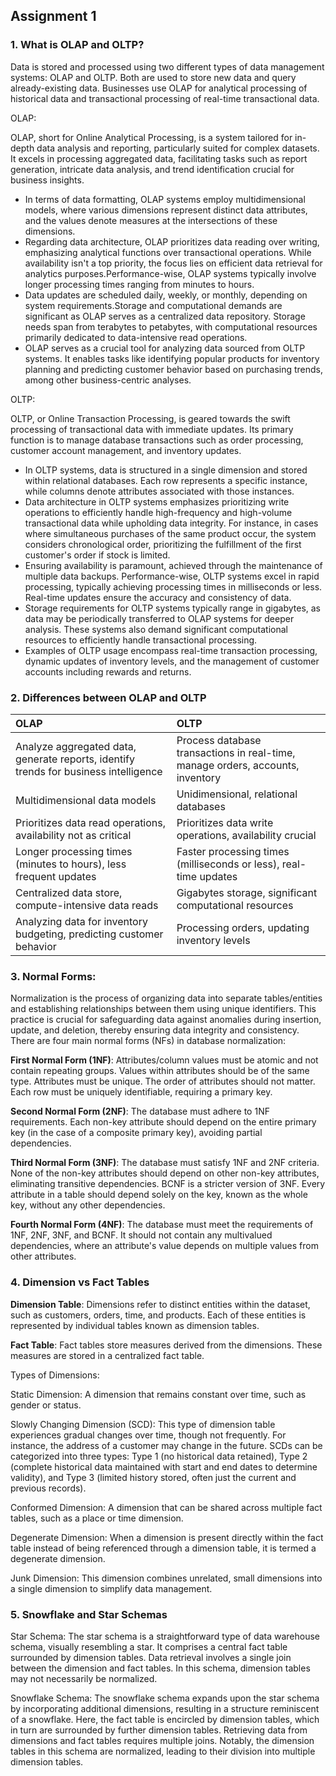 ## Assignment 1

### 1. What is OLAP and OLTP?

Data is stored and processed using two different types of data management systems: OLAP and OLTP. Both are used to store new data and query already-existing data. 
Businesses use OLAP for analytical processing of historical data and transactional processing of real-time transactional data. 

OLAP:

OLAP, short for Online Analytical Processing, is a system tailored for in-depth data analysis and reporting, particularly suited for complex datasets. It excels in processing aggregated data, facilitating tasks such as report generation, intricate data analysis, and trend identification crucial for business insights.
- In terms of data formatting, OLAP systems employ multidimensional models, where various dimensions represent distinct data attributes, and the values denote measures at the intersections of these dimensions.
- Regarding data architecture, OLAP prioritizes data reading over writing, emphasizing analytical functions over transactional operations. While availability isn't a top priority, the focus lies on efficient data retrieval for analytics purposes.Performance-wise, OLAP systems typically involve longer processing times ranging from minutes to hours.
-  Data updates are scheduled daily, weekly, or monthly, depending on system requirements.Storage and computational demands are significant as OLAP serves as a centralized data repository. Storage needs span from terabytes to petabytes, with computational resources primarily dedicated to data-intensive read operations.
-  OLAP serves as a crucial tool for analyzing data sourced from OLTP systems. It enables tasks like identifying popular products for inventory planning and predicting customer behavior based on purchasing trends, among other business-centric analyses.


OLTP:

OLTP, or Online Transaction Processing, is geared towards the swift processing of transactional data with immediate updates. Its primary function is to manage database transactions such as order processing, customer account management, and inventory updates.
- In OLTP systems, data is structured in a single dimension and stored within relational databases. Each row represents a specific instance, while columns denote attributes associated with those instances.
- Data architecture in OLTP systems emphasizes prioritizing write operations to efficiently handle high-frequency and high-volume transactional data while upholding data integrity. For instance, in cases where simultaneous purchases of the same product occur, the system considers chronological order, prioritizing the fulfillment of the first customer's order if stock is limited.
- Ensuring availability is paramount, achieved through the maintenance of multiple data backups. Performance-wise, OLTP systems excel in rapid processing, typically achieving processing times in milliseconds or less. Real-time updates ensure the accuracy and consistency of data.
-  Storage requirements for OLTP systems typically range in gigabytes, as data may be periodically transferred to OLAP systems for deeper analysis. These systems also demand significant computational resources to efficiently handle transactional processing.
- Examples of OLTP usage encompass real-time transaction processing, dynamic updates of inventory levels, and the management of customer accounts including rewards and returns.

### 2. Differences between OLAP and OLTP

|OLAP|OLTP|
|:---|:---|
|Analyze aggregated data, generate reports, identify trends for business intelligence|Process database transactions in real-time, manage orders, accounts, inventory|
|Multidimensional data models|Unidimensional, relational databases|
|Prioritizes data read operations, availability not as critical|Prioritizes data write operations, availability crucial|
|Longer processing times (minutes to hours), less frequent updates|Faster processing times (milliseconds or less), real-time updates|
|Centralized data store, compute-intensive data reads	|Gigabytes storage, significant computational resources|
|Analyzing data for inventory budgeting, predicting customer behavior|Processing orders, updating inventory levels|

### 3. Normal Forms:

Normalization is the process of organizing data into separate tables/entities and establishing relationships between them using unique identifiers. This practice is crucial for safeguarding data against anomalies during insertion, update, and deletion, thereby ensuring data integrity and consistency. There are four main normal forms (NFs) in database normalization:

**First Normal Form (1NF)**:
Attributes/column values must be atomic and not contain repeating groups.
Values within attributes should be of the same type.
Attributes must be unique.
The order of attributes should not matter.
Each row must be uniquely identifiable, requiring a primary key.

**Second Normal Form (2NF)**:
The database must adhere to 1NF requirements.
Each non-key attribute should depend on the entire primary key (in the case of a composite primary key), avoiding partial dependencies.

**Third Normal Form (3NF)**:
The database must satisfy 1NF and 2NF criteria.
None of the non-key attributes should depend on other non-key attributes, eliminating transitive dependencies.
BCNF is a stricter version of 3NF.
Every attribute in a table should depend solely on the key, known as the whole key, without any other dependencies.

**Fourth Normal Form (4NF)**:
The database must meet the requirements of 1NF, 2NF, 3NF, and BCNF.
It should not contain any multivalued dependencies, where an attribute's value depends on multiple values from other attributes.


### 4. Dimension vs Fact Tables

**Dimension Table**:
Dimensions refer to distinct entities within the dataset, such as customers, orders, time, and products. Each of these entities is represented by individual tables known as dimension tables.

**Fact Table**:
Fact tables store measures derived from the dimensions. These measures are stored in a centralized fact table.

Types of Dimensions:

Static Dimension:
A dimension that remains constant over time, such as gender or status.

Slowly Changing Dimension (SCD):
This type of dimension table experiences gradual changes over time, though not frequently. For instance, the address of a customer may change in the future. SCDs can be categorized into three types: Type 1 (no historical data retained), Type 2 (complete historical data maintained with start and end dates to determine validity), and Type 3 (limited history stored, often just the current and previous records).

Conformed Dimension:
A dimension that can be shared across multiple fact tables, such as a place or time dimension.

Degenerate Dimension:
When a dimension is present directly within the fact table instead of being referenced through a dimension table, it is termed a degenerate dimension.

Junk Dimension:
This dimension combines unrelated, small dimensions into a single dimension to simplify data management.



### 5. Snowflake and Star Schemas

Star Schema:
The star schema is a straightforward type of data warehouse schema, visually resembling a star. It comprises a central fact table surrounded by dimension tables. Data retrieval involves a single join between the dimension and fact tables. In this schema, dimension tables may not necessarily be normalized.

Snowflake Schema:
The snowflake schema expands upon the star schema by incorporating additional dimensions, resulting in a structure reminiscent of a snowflake. Here, the fact table is encircled by dimension tables, which in turn are surrounded by further dimension tables. Retrieving data from dimensions and fact tables requires multiple joins. Notably, the dimension tables in this schema are normalized, leading to their division into multiple dimension tables.



